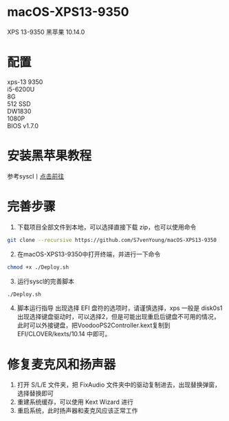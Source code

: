 # macOS-XPS13-9350
XPS 13-9350 黑苹果 10.14.0 

# 配置

xps-13 9350 </br>
i5-6200U </br>
8G </br>
512 SSD </br>
DW1830 </br>
1080P </br>
BIOS v1.7.0 </br>

# 安装黑苹果教程
参考syscl丨[点击前往](https://github.com/syscl/XPS9350-macOS)

# 完善步骤

1. 下载项目全部文件到本地，可以选择直接下载 zip，也可以使用命令
```sh
git clone --recursive https://github.com/S7venYoung/macOS-XPS13-9350
```
2. 在macOS-XPS13-9350中打开终端，并进行一下命令
```sh
chmod +x ./Deploy.sh
```
3. 运行syscl的完善脚本
```sh
./Deploy.sh
```
4. 脚本运行指导
出现选择 EFI 盘符的选项时，请谨慎选择，xps 一般是 disk0s1 </br>
出现选择键盘驱动时，可以选择2，但是可能出现重启后键盘不可用的情况，此时可以外接键盘，把VoodooPS2Controller.kext复制到 EFI/CLOVER/kexts/10.14 中即可。 </br>

# 修复麦克风和扬声器
1. 打开 S/L/E 文件夹，把 FixAudio 文件夹中的驱动复制进去，出现替换弹窗，选择替换即可 
2. 重建系统缓存，可以使用 Kext Wizard 进行 
3. 重启系统，此时扬声器和麦克风应该正常工作 



